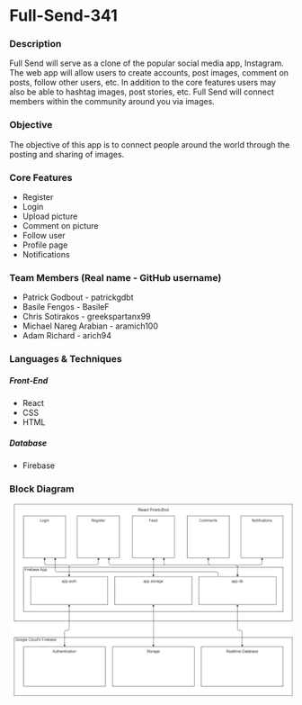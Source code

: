 # Full-Send-341
### Description
Full Send will serve as a clone of the popular social media app, Instagram. The web app will allow users to create accounts, post images, comment on posts, follow other users, etc. In addition to the core features users may also be able to hashtag images, post stories, etc. Full Send will connect members within the community around you via images.

### Objective
The objective of this app is to connect people around the world through the posting and sharing of images.

### Core Features
* Register
* Login
* Upload picture
* Comment on picture
* Follow user
* Profile page
* Notifications

### Team Members (Real name - GitHub username)
* Patrick Godbout - patrickgdbt
* Basile Fengos - BasileF
* Chris Sotirakos - greekspartanx99
* Michael Nareg Arabian - aramich100
* Adam Richard - arich94

### Languages & Techniques 
##### Front-End
* React
* CSS
* HTML

##### Database
* Firebase

### Block Diagram
![Alt text](https://github.com/BasileF/Full-Send-341/blob/master/Block%20Diagram.png?raw=true)
